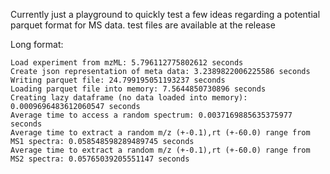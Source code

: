 Currently just a playground to quickly test a few ideas regarding a potential parquet format for MS data.
test files are available at the release

Long format:
```
Load experiment from mzML: 5.796112775802612 seconds
Create json representation of meta data: 3.2389822006225586 seconds
Writing parquet file: 24.799195051193237 seconds
Loading parquet file into memory: 7.5644850730896 seconds
Creating lazy dataframe (no data loaded into memory): 0.0009696483612060547 seconds
Average time to access a random spectrum: 0.0037169885635375977 seconds
Average time to extract a random m/z (+-0.1),rt (+-60.0) range from MS1 spectra: 0.058548598289489745 seconds
Average time to extract a random m/z (+-0.1),rt (+-60.0) range from MS2 spectra: 0.05765039205551147 seconds
```
